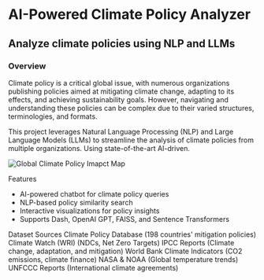 # AI-Powered Climate Policy Analyzer 
## Analyze climate policies using NLP and LLMs

### Overview
Climate policy is a critical global issue, with numerous organizations publishing policies aimed at mitigating climate change, adapting to its effects, and achieving sustainability goals. However, navigating and understanding these policies can be complex due to their varied structures, terminologies, and formats.

This project leverages Natural Language Processing (NLP) and Large Language Models (LLMs) to streamline the analysis of climate policies from multiple organizations. Using state-of-the-art AI-driven.

![Global Climate Policy Imapct Map](https://github.com/user-attachments/assets/39bcca68-8548-43db-941a-3230d7fea0d6)

Features
- AI-powered chatbot for climate policy queries
- NLP-based policy similarity search
- Interactive visualizations for policy insights
- Supports Dash, OpenAI GPT, FAISS, and Sentence Transformers

Dataset Sources
Climate Policy Database (198 countries' mitigation policies)
Climate Watch (WRI) (NDCs, Net Zero Targets)
IPCC Reports (Climate change, adaptation, and mitigation)
World Bank Climate Indicators (CO2 emissions, climate finance)
NASA & NOAA (Global temperature trends)
UNFCCC Reports (International climate agreements)

